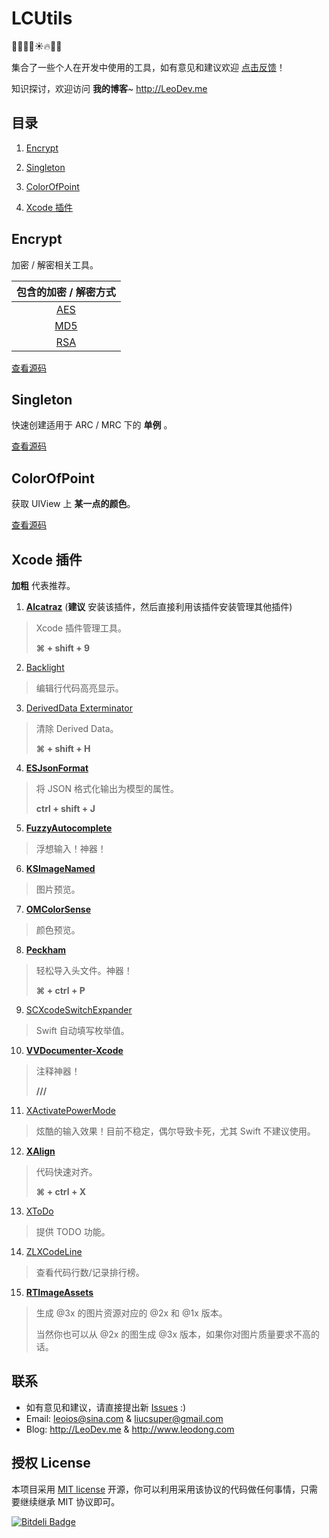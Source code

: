 # LCUtils

🎈🎅🎉🎄☀️🔥🐤🐔

集合了一些个人在开发中使用的工具，如有意见和建议欢迎 [点击反馈](https://github.com/LeoiOS/LCUtils/issues/new)！

知识探讨，欢迎访问 **我的博客**~ <http://LeoDev.me>



## 目录

1. [Encrypt](https://github.com/LeoiOS/LCUtils#encrypt)

2. [Singleton](https://github.com/LeoiOS/LCUtils#singleton)

3. [ColorOfPoint](https://github.com/LeoiOS/LCUtils#colorofpoint)

100. [Xcode 插件](https://github.com/LeoiOS/LCUtils#xcode-插件)



## Encrypt

加密 / 解密相关工具。

| 包含的加密 / 解密方式 |
| :--: |
| [AES](https://github.com/LeoiOS/LCUtils/tree/master/Encrypt/AES)  |
| [MD5](https://github.com/LeoiOS/LCUtils/tree/master/Encrypt/MD5)  |
| [RSA](https://github.com/LeoiOS/LCUtils/tree/master/Encrypt/RSA)  |

[查看源码](https://github.com/LeoiOS/LCUtils/tree/master/Encrypt)



## Singleton

快速创建适用于 ARC / MRC 下的 **单例** 。

[查看源码](https://github.com/LeoiOS/LCUtils/tree/master/Singleton.h)



## ColorOfPoint

获取 UIView 上 **某一点的颜色**。

[查看源码](https://github.com/LeoiOS/LCUtils/tree/master/ColorOfPoint)



## Xcode 插件

**加粗** 代表推荐。

1. [**Alcatraz**](https://github.com/alcatraz/Alcatraz) (**建议** 安装该插件，然后直接利用该插件安装管理其他插件)

  > Xcode 插件管理工具。
  >
  > **⌘ + shift + 9**

2. [Backlight](https://github.com/limejelly/Backlight-for-XCode)

  > 编辑行代码高亮显示。

3. [DerivedData Exterminator](https://github.com/kattrali/deriveddata-exterminator)

  > 清除 Derived Data。
  >
  > **⌘ + shift + H**

4. [**ESJsonFormat**](https://github.com/EnjoySR/ESJsonFormat-Xcode)

  > 将 JSON 格式化输出为模型的属性。
  >
  > **ctrl + shift + J**

5. [**FuzzyAutocomplete**](https://github.com/FuzzyAutocomplete/FuzzyAutocompletePlugin)

  > 浮想输入！神器！

6. [**KSImageNamed**](https://github.com/ksuther/KSImageNamed-Xcode)

  > 图片预览。

7. [**OMColorSense**](https://github.com/omz/ColorSense-for-Xcode)

  > 颜色预览。

8. [**Peckham**](https://github.com/markohlebar/Peckham)

  > 轻松导入头文件。神器！
  >
  > **⌘ + ctrl + P**

9. [SCXcodeSwitchExpander](https://github.com/stefanceriu/SCXcodeSwitchExpander)

  > Swift 自动填写枚举值。

10. [**VVDocumenter-Xcode**](https://github.com/onevcat/VVDocumenter-Xcode)

  > 注释神器！
  >
  > **///**

11. [XActivatePowerMode](https://github.com/qfish/XActivatePowerMode)

  > 炫酷的输入效果！目前不稳定，偶尔导致卡死，尤其 Swift 不建议使用。

12. [**XAlign**](https://github.com/qfish/XAlign)

  > 代码快速对齐。
  >
  > **⌘ + ctrl + X**

13. [XToDo](https://github.com/trawor/XToDo)

  > 提供 TODO 功能。

14. [ZLXCodeLine](https://github.com/MakeZL/ZLXCodeLine)

  > 查看代码行数/记录排行榜。

15. [**RTImageAssets**](https://github.com/rickytan/RTImageAssets)

  > 生成 @3x 的图片资源对应的 @2x 和 @1x 版本。
  >
  > 当然你也可以从 @2x 的图生成 @3x 版本，如果你对图片质量要求不高的话。



## 联系

* 如有意见和建议，请直接提出新 [Issues](https://github.com/LeoiOS/LCUtils/issues/new) :)
* Email: <leoios@sina.com> & <liucsuper@gmail.com>
* Blog: http://LeoDev.me & http://www.leodong.com



## 授权 License

本项目采用 [MIT license](http://opensource.org/licenses/MIT) 开源，你可以利用采用该协议的代码做任何事情，只需要继续继承 MIT 协议即可。


[![Bitdeli Badge](https://d2weczhvl823v0.cloudfront.net/LeoiOS/lcutils/trend.png)](https://bitdeli.com/free "Bitdeli Badge")

